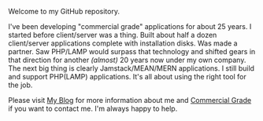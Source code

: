 Welcome to my GitHub repository.

I've been developing "commercial grade" applications for about 25 years.  I started before client/server was a thing.  Built about half a dozen client/server applications complete with installation disks.  Was made a partner.  Saw PHP/LAMP would surpass that technology and shifted gears in that direction for another _(almost)_ 20 years now under my own company. The next big thing is clearly Jamstack/MEAN/MERN applications.  I still build and support PHP(LAMP) applications.  It's all about using the right tool for the job.

Please visit [My Blog](https://paulbonnette.app) for more information about me and [Commercial Grade](https://commercialgrade.com) if you want to contact me.  I'm always happy to help.
